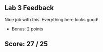 ## Lab 3 Feedback

Nice job with this. Everything here looks good!

+ Bonus: 2 points

## Score: 27 / 25

